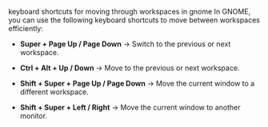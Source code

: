 keyboard shortcuts for moving through workspaces in gnome
In GNOME, you can use the following keyboard shortcuts to move between workspaces efficiently:

- **Super + Page Up / Page Down** → Switch to the previous or next workspace.
    
- **Ctrl + Alt + Up / Down** → Move to the previous or next workspace.
    
- **Shift + Super + Page Up / Page Down** → Move the current window to a different workspace.
    
- **Shift + Super + Left / Right** → Move the current window to another monitor.